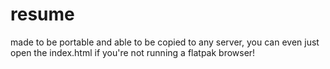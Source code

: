 # resume

made to be portable and able to be copied to any server, you can even just open the index.html if you're not running a flatpak browser!
